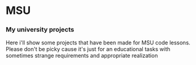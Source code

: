 # MSU
### My university projects

Here i'll show some projects that have been made for MSU code lessons.
Please don't be picky cause it's just for an educational tasks with sometimes strange requirements and appropriate realization
